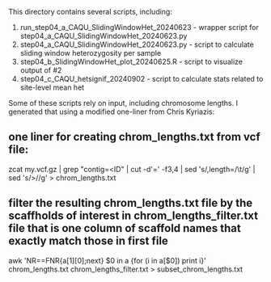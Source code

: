 This directory contains several scripts, including: 

1) run_step04_a_CAQU_SlidingWindowHet_20240623 - wrapper script for step04_a_CAQU_SlidingWindowHet_20240623.py
2) step04_a_CAQU_SlidingWindowHet_20240623.py - script to calculate sliding window heterozygosity per sample
3) step04_b_SlidingWindowHet_plot_20240625.R - script to visualize output of #2
4) step04_c_CAQU_hetsignif_20240902 - script to calculate stats related to site-level mean het

Some of these scripts rely on input, including chromosome lengths. I generated that using a modified one-liner from Chris Kyriazis:

## one liner for creating chrom_lengths.txt from vcf file:
zcat my.vcf.gz | grep "contig=<ID" | cut -d'=' -f3,4 | sed 's/,length=/\t/g' | sed 's/>//g' > chrom_lengths.txt

## filter the resulting chrom_lengths.txt file by the scaffholds of interest in chrom_lengths_filter.txt file that is one column of scaffold names that exactly match those in first file
awk 'NR==FNR{a[$1][$0];next} $0 in a {for (i in a[$0]) print i}' chrom_lengths.txt chrom_lengths_filter.txt > subset_chrom_lengths.txt




